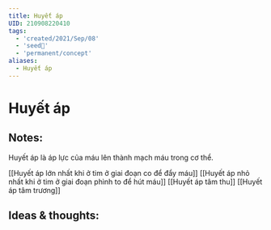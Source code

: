 ```yaml
---
title: Huyết áp
UID: 210908220410
tags:
  - 'created/2021/Sep/08'
  - 'seed🥜'
  - 'permanent/concept'
aliases:
  - Huyết áp
---
```

# Huyết áp

## Notes:
Huyết áp là áp lực của máu lên thành mạch máu trong cơ thể.

[[Huyết áp lớn nhất khi ở tim ở giai đoạn co để đẩy máu]]
[[Huyết áp nhỏ nhất khi ở tim ở giai đoạn phình to để hút máu]]
[[Huyết áp tâm thu]]
[[Huyết áp tâm trương]]

## Ideas & thoughts:
